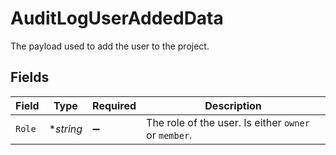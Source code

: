 # AuditLogUserAddedData

The payload used to add the user to the project.


## Fields

| Field                                                | Type                                                 | Required                                             | Description                                          |
| ---------------------------------------------------- | ---------------------------------------------------- | ---------------------------------------------------- | ---------------------------------------------------- |
| `Role`                                               | **string*                                            | :heavy_minus_sign:                                   | The role of the user. Is either `owner` or `member`. |